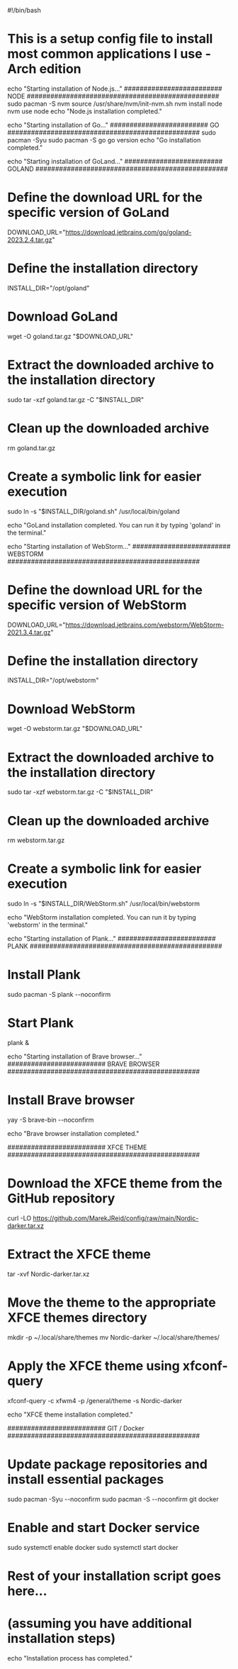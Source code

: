 #!/bin/bash
# This is a setup config file to install most common applications I use - Arch edition

echo "Starting installation of Node.js..."
######################### NODE #################################################
sudo pacman -S nvm
source /usr/share/nvm/init-nvm.sh
nvm install node
nvm use node
echo "Node.js installation completed."

echo "Starting installation of Go..."
######################### GO #################################################
sudo pacman -Syu
sudo pacman -S go
go version
echo "Go installation completed."

echo "Starting installation of GoLand..."
######################### GOLAND #################################################

# Define the download URL for the specific version of GoLand
DOWNLOAD_URL="https://download.jetbrains.com/go/goland-2023.2.4.tar.gz"

# Define the installation directory
INSTALL_DIR="/opt/goland"

# Download GoLand
wget -O goland.tar.gz "$DOWNLOAD_URL"

# Extract the downloaded archive to the installation directory
sudo tar -xzf goland.tar.gz -C "$INSTALL_DIR"

# Clean up the downloaded archive
rm goland.tar.gz

# Create a symbolic link for easier execution
sudo ln -s "$INSTALL_DIR/goland.sh" /usr/local/bin/goland

echo "GoLand installation completed. You can run it by typing 'goland' in the terminal."

echo "Starting installation of WebStorm..."
######################### WEBSTORM #################################################

# Define the download URL for the specific version of WebStorm
DOWNLOAD_URL="https://download.jetbrains.com/webstorm/WebStorm-2021.3.4.tar.gz"

# Define the installation directory
INSTALL_DIR="/opt/webstorm"

# Download WebStorm
wget -O webstorm.tar.gz "$DOWNLOAD_URL"

# Extract the downloaded archive to the installation directory
sudo tar -xzf webstorm.tar.gz -C "$INSTALL_DIR"

# Clean up the downloaded archive
rm webstorm.tar.gz

# Create a symbolic link for easier execution
sudo ln -s "$INSTALL_DIR/WebStorm.sh" /usr/local/bin/webstorm

echo "WebStorm installation completed. You can run it by typing 'webstorm' in the terminal."

echo "Starting installation of Plank..."
######################### PLANK #################################################

# Install Plank
sudo pacman -S plank --noconfirm

# Start Plank
plank &

echo "Starting installation of Brave browser..."
######################### BRAVE BROWSER #################################################

# Install Brave browser
yay -S brave-bin --noconfirm

echo "Brave browser installation completed."

######################### XFCE THEME #################################################

# Download the XFCE theme from the GitHub repository
curl -LO https://github.com/MarekJReid/config/raw/main/Nordic-darker.tar.xz

# Extract the XFCE theme
tar -xvf Nordic-darker.tar.xz

# Move the theme to the appropriate XFCE themes directory
mkdir -p ~/.local/share/themes
mv Nordic-darker ~/.local/share/themes/

# Apply the XFCE theme using xfconf-query
xfconf-query -c xfwm4 -p /general/theme -s Nordic-darker

echo "XFCE theme installation completed."

######################### GIT / Docker #################################################

# Update package repositories and install essential packages
sudo pacman -Syu --noconfirm
sudo pacman -S --noconfirm git docker

# Enable and start Docker service
sudo systemctl enable docker
sudo systemctl start docker

# Rest of your installation script goes here...
# (assuming you have additional installation steps)


echo "Installation process has completed."



